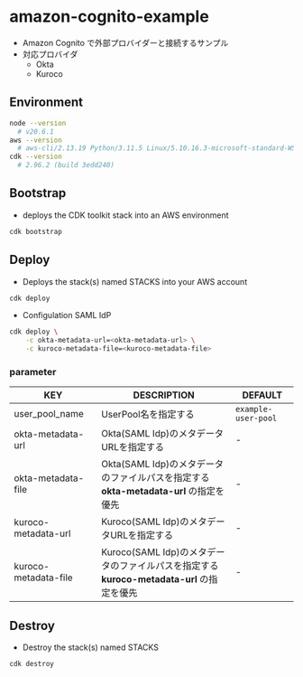 # amazon-cognito-example

- Amazon Cognito で外部プロバイダーと接続するサンプル
- 対応プロバイダ
  - Okta
  - Kuroco

## Environment

```sh
node --version
  # v20.6.1
aws --version
  # aws-cli/2.13.19 Python/3.11.5 Linux/5.10.16.3-microsoft-standard-WSL2 exe/x86_64.debian.11 prompt/off
cdk --version
  # 2.96.2 (build 3edd240)
```

## Bootstrap

- deploys the CDK toolkit stack into an AWS environment

```sh
cdk bootstrap
```

## Deploy

- Deploys the stack(s) named STACKS into your AWS account

```sh
cdk deploy
```

- Configulation SAML IdP

```sh
cdk deploy \
    -c okta-metadata-url=<okta-metadata-url> \
    -c kuroco-metadata-file=<kuroco-metadata-file>
```

### parameter

|KEY|DESCRIPTION|DEFAULT|
|--|--|--|
|user_pool_name|UserPool名を指定する|`example-user-pool`|
|okta-metadata-url|Okta(SAML Idp)のメタデータURLを指定する|-|
|okta-metadata-file|Okta(SAML Idp)のメタデータのファイルパスを指定する<br>**okta-metadata-url** の指定を優先|-|
|kuroco-metadata-url|Kuroco(SAML Idp)のメタデータURLを指定する|-|
|kuroco-metadata-file|Kuroco(SAML Idp)のメタデータのファイルパスを指定する<br>**kuroco-metadata-url** の指定を優先|-|

## Destroy

- Destroy the stack(s) named STACKS

```sh
cdk destroy
```